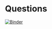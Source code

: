 # Questions
[![Binder](https://mybinder.org/badge_logo.svg)](https://mybinder.org/v2/gh/NigelGoh16/Questions/main?labpath=Index.ipynb)
